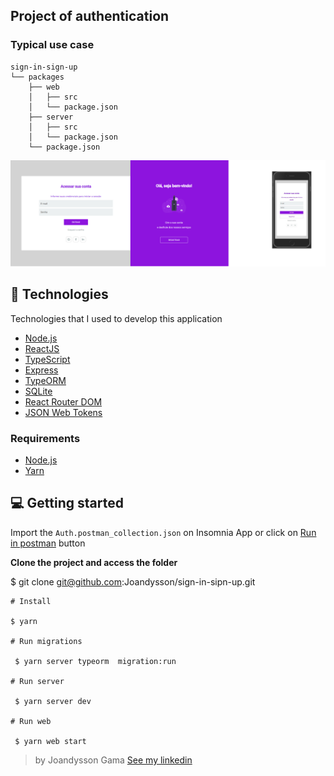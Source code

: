 ## Project of authentication

### Typical use case

```
sign-in-sign-up
└── packages
    ├── web
    │   ├── src
    │   └── package.json
    ├── server
    │   ├── src
    │   └── package.json
    └── package.json
```

<img alt="Layout" src="./packages/web/src/assets/image/destop-mobile.png">


## 🚀 Technologies

Technologies that I used to develop this application

- [Node.js](https://nodejs.org/en/)
- [ReactJS](https://reactjs.org/)
- [TypeScript](https://www.typescriptlang.org/)
- [Express](https://expressjs.com/pt-br/)
- [TypeORM](https://typeorm.io/#/)
- [SQLite](https://www.sqlite.org/)
- [React Router DOM](https://reacttraining.com/react-router/)
- [JSON Web Tokens](https://jwt.io/)

### Requirements

- [Node.js](https://nodejs.org/en/)
- [Yarn](https://classic.yarnpkg.com/)


## 💻 Getting started

Import the `Auth.postman_collection.json` on Insomnia App or click on [Run in postman](#postimanButton) button

**Clone the project and access the folder**

 $ git clone git@github.com:Joandysson/sign-in-sipn-up.git

```
# Install

$ yarn

# Run migrations

 $ yarn server typeorm  migration:run

# Run server

 $ yarn server dev

# Run web

 $ yarn web start

```


> by Joandysson Gama [See my linkedin](https://www.linkedin.com/in/joandysson-gama-63360150/)